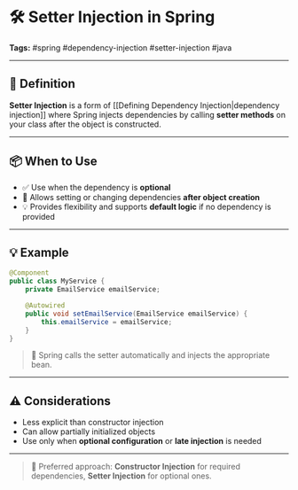 # 🛠️ Setter Injection in Spring  
**Tags:** #spring #dependency-injection #setter-injection #java 

---

## 📌 Definition

**Setter Injection** is a form of [[Defining Dependency Injection|dependency injection]] where Spring injects dependencies by calling **setter methods** on your class after the object is constructed.

---

## 📦 When to Use

- ✅ Use when the dependency is **optional**
- 🔄 Allows setting or changing dependencies **after object creation**
- 💡 Provides flexibility and supports **default logic** if no dependency is provided

---

## 💡 Example

```java
@Component
public class MyService {
    private EmailService emailService;

    @Autowired
    public void setEmailService(EmailService emailService) {
        this.emailService = emailService;
    }
}
```

> 🔧 Spring calls the setter automatically and injects the appropriate bean.

---

## ⚠️ Considerations

- Less explicit than constructor injection
- Can allow partially initialized objects
- Use only when **optional configuration** or **late injection** is needed

---

> 🧠 Preferred approach: **Constructor Injection** for required dependencies, **Setter Injection** for optional ones.
